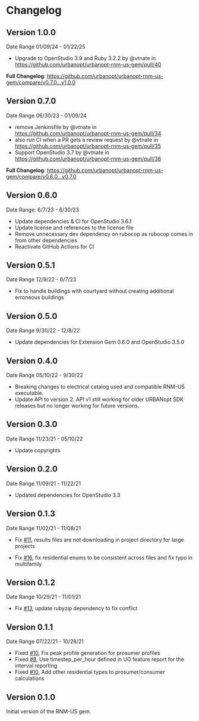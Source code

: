 # Changelog

## Version 1.0.0

Date Range 01/09/24 - 01/22/25

* Upgrade to OpenStudio 3.9 and Ruby 3.2.2 by @vtnate in https://github.com/urbanopt/urbanopt-rnm-us-gem/pull/40

**Full Changelog**: https://github.com/urbanopt/urbanopt-rnm-us-gem/compare/v0.7.0...v1.0.0

## Version 0.7.0

Date Range 06/30/23 - 01/09/24

* remove Jenkinsfile by @vtnate in https://github.com/urbanopt/urbanopt-rnm-us-gem/pull/34
* also run CI when a PR gets a review request by @vtnate in https://github.com/urbanopt/urbanopt-rnm-us-gem/pull/35
* Support OpenStudio 3.7 by @vtnate in https://github.com/urbanopt/urbanopt-rnm-us-gem/pull/36

**Full Changelog**: https://github.com/urbanopt/urbanopt-rnm-us-gem/compare/v0.6.0...v0.7.0

## Version 0.6.0

Date Range: 6/7/23 - 6/30/23

* Update dependencies & CI for OpenStudio 3.6.1
* Update license and references to the license file
* Remove unnecessary dev dependency on rubocop as rubocop comes in from other dependencies
* Reactivate GitHub Actions for CI

## Version 0.5.1

Date Range 12/9/22 - 6/7/23

* Fix to handle buildings with courtyard without creating additional erroneous buildings

## Version 0.5.0

Date Range 9/30/22 - 12/8/22

* Update dependencies for Extension Gem 0.6.0 and OpenStudio 3.5.0

## Version 0.4.0

Date Range 05/10/22 - 9/30/22

* Breaking changes to electrical catalog used and compatible RNM-US executable.
* Update API to version 2. API v1 still working for older URBANopt SDK releases but no longer working for future versions.

## Version 0.3.0

Date Range 11/23/21 - 05/10/22

* Update copyrights

## Version 0.2.0

Date Range 11/09/21 - 11/22/21

* Updated dependencies for OpenStudio 3.3

## Version 0.1.3

Date Range 11/02/21 - 11/08/21

* Fix [#11](https://github.com/urbanopt/urbanopt-rnm-us-gem/issues/11), results files are not downloading in project directory for large projects

* Fix [#16](https://github.com/urbanopt/urbanopt-rnm-us-gem/issues/16), fix residential enums to be consistent across files and fix typo in multifamily

## Version 0.1.2

Date Range 10/29/21 - 11/01/21

* Fix [#13](https://github.com/urbanopt/urbanopt-rnm-us-gem/issues/13), update rubyzip dependency to fix conflict

## Version 0.1.1

Date Range 07/22/21 - 10/28/21

* Fixed [#10]( https://github.com/urbanopt/urbanopt-rnm-us-gem/issues/7 ), Fix peak profile generation for prosumer profiles
* Fixed [#8]( https://github.com/urbanopt/urbanopt-rnm-us-gem/issues/8 ), Use timestep_per_hour defined in UO feature report for the interval reporting
* Fixed [#10]( https://github.com/urbanopt/urbanopt-rnm-us-gem/issues/10 ), Add other residential types to prosumer/consumer calculations

## Version 0.1.0

Initial version of the RNM-US gem.
